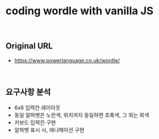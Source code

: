 # coding wordle with vanilla JS

<br/>

## Original URL

- https://www.powerlanguage.co.uk/wordle/

<br/>

## 요구사항 분석

- 6x6 입력칸 레이아웃
- 동일 알파벳은 노란색, 위치까지 동일하면 초록색, 그 외는 회색
- 키보드 입력칸 구현
- 알파벳 표시 시, 애니메이션 구현

<br/>
